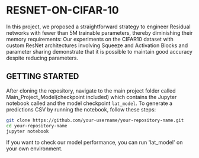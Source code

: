 # RESNET-ON-CIFAR-10
In this project, we proposed a straightforward strategy to engineer Residual networks with fewer than 5M trainable parameters, thereby diminishing their memory requirements: 
Our experiments on the CIFAR10 dataset with custom ResNet architectures involving Squeeze and Activation Blocks and parameter sharing demonstrate that it is possible to maintain good accuracy despite reducing parameters.

## GETTING STARTED
After cloning the repository, navigate to the main project folder called Main_Project_Model(checkpoint included) which contains the Jupyter notebook called  and the model checkpoint `lat_model`. To generate a predictions CSV by running the notebook, follow these steps:
```bash
git clone https://github.com/your-username/your-repository-name.git
cd your-repository-name
jupyter notebook
```
If you want to check our model performance, you can run 'lat_model' on your own environment. 
